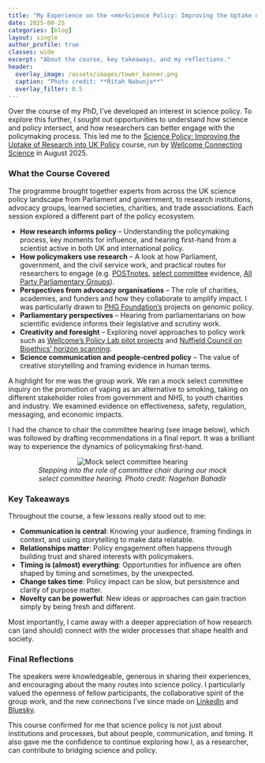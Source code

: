 ```yaml
---
title: "My Experience on the <em>Science Policy: Improving the Uptake of Research into UK Policy</em> Course"
date: 2025-08-25
categories: [blog]
layout: single
author_profile: true
classes: wide
excerpt: "About the course, key takeaways, and my reflections."
header:
  overlay_image: /assets/images/tower_banner.png
  caption: "Photo credit: **Ritah Nabunje**"
  overlay_filter: 0.5 
---
```


Over the course of my PhD, I’ve developed an interest in science policy. To explore this further, I sought out opportunities to understand how science and policy intersect, and how researchers can better engage with the policymaking process. This led me to the [Science Policy: Improving the Uptake of Research into UK Policy](https://coursesandconferences.wellcomeconnectingscience.org/event/science-policy-improving-the-uptake-of-research-into-uk-policy-20250818) course, run by [Wellcome Connecting Science](https://coursesandconferences.wellcomeconnectingscience.org/) in August 2025.  

### What the Course Covered
The programme brought together experts from across the UK science policy landscape from Parliament and government, to research institutions, advocacy groups, learned societies, charities, and trade associations. Each session explored a different part of the policy ecosystem.  

+ **How research informs policy** – Understanding the policymaking process, key moments for influence, and hearing first-hand from a scientist active in both UK and international policy.
+ **How policymakers use research** – A look at how Parliament, government, and the civil service work, and practical routes for researchers to engage (e.g. [POSTnotes](https://post.parliament.uk/type/postnote/), [select committee](https://www.parliament.uk/about/how/committees/select/) evidence, [All Party Parliamentary Groups](https://www.parliament.uk/about/mps-and-lords/members/apg/)).
+ **Perspectives from advocacy organisations** – The role of charities, academies, and funders and how they collaborate to amplify impact. I was particularly drawn to [PHG Foundation’s](https://www.phgfoundation.org/research/) projects on genomic policy.
+ **Parliamentary perspectives** – Hearing from parliamentarians on how scientific evidence informs their legislative and scrutiny work.
+ **Creativity and foresight** – Exploring novel approaches to policy work such as [Wellcome’s Policy Lab pilot projects](https://wellcome.org/news/meet-team-experimenting-creative-approaches-wellcomes-policy-work) and [Nuffield Council on Bioethics’ horizon scanning](https://www.nuffieldbioethics.org/the-future/).
+ **Science communication and people-centred policy** – The value of creative storytelling and framing evidence in human terms.
  
A highlight for me was the group work. We ran a mock select committee inquiry on the promotion of vaping as an alternative to smoking, taking on different stakeholder roles from government and NHS, to youth charities and industry. We examined evidence on effectiveness, safety, regulation, messaging, and economic impacts.

I had the chance to chair the committee hearing (see image below), which was followed by drafting recommendations in a final report. It was a brilliant way to experience the dynamics of policymaking first-hand.

<figure style="text-align: center;">
  <img src="/assets/images/mock_committee.png" alt="Mock select committee hearing" style="max-width:100%;">
  <figcaption><em>Stepping into the role of committee chair during our mock select committee hearing. Photo credit: Nagehan Bahadir</em></figcaption>
</figure>

### Key Takeaways
Throughout the course, a few lessons really stood out to me:
+ **Communication is central**: Knowing your audience, framing findings in context, and using storytelling to make data relatable.
+ **Relationships matter**: Policy engagement often happens through building trust and shared interests with policymakers.
+ **Timing is (almost) everything**: Opportunities for influence are often shaped by timing and sometimes, by the unexpected.
+ **Change takes time**: Policy impact can be slow, but persistence and clarity of purpose matter.
+ **Novelty can be powerful**: New ideas or approaches can gain traction simply by being fresh and different.

Most importantly, I came away with a deeper appreciation of how research can (and should) connect with the wider processes that shape health and society.

### Final Reflections
The speakers were knowledgeable, generous in sharing their experiences, and encouraging about the many routes into science policy. I particularly valued the openness of fellow participants, the collaborative spirit of the group work, and the new connections I’ve since made on [LinkedIn](https://www.linkedin.com/in/ritah-nabunje/) and [Bluesky](https://bsky.app/profile/ritahnabunje.bsky.social). 

This course confirmed for me that science policy is not just about institutions and processes, but about people, communication, and timing. It also gave me the confidence to continue exploring how I, as a researcher, can contribute to bridging science and policy.








